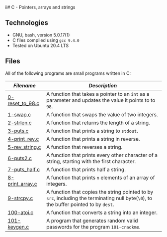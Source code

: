 ii# C - Pointers, arrays and strings

## Technologies

  * GNU, bash, version 5.0.17(1)
  * C files compiled using `gcc 9.4.0`
  * Tested on Ubuntu 20.4 LTS

## Files 

All of the following programs are small programs written in C:

|***Filename***|***Description***|
|--------------|-----------------|
|[0-reset_to_98.c](0-reset_to_98.c)| A function that takes a pointer to an `int` as a parameter and updates the value it points to to `98`. |
|[1-swap.c](1-swap.c)| A function that swaps the value of two integers. |
|[2-strlen.c](2-strlen.c)| A function that returns the length of a string. |
|[3-puts.c](3-puts.c)| A function that prints a string to `stdout`. |
|[4-print_rev.c](4-print_rev.c)| A function that prints a string in reverse. |
|[5-rev_string.c](5-rev_string.c)| A function that reverses a string. |
|[6-puts2.c](6-puts2.c)| A function that prints every other character of a string, starting with the first character. |
|[7-puts_half.c](7-puts_half.c)| A function that prints half a string. |
|[8-print_array.c](8-print_array.c)| A function that prints `n` elements of an array of integers. |
|[9-strcpy.c](9-strcpy.c)| A function that copies the string pointed to by `src`, including the terminating null byte(`\0`), to the buffer pointed to by `dest`. |
|[100-atoi.c](100-atoi.c)| A function that converts a string into an integer. |
|[101-keygen.c](101-keygen.c)| A program that generates random valid passwords for the program `101-crackme`. | 
